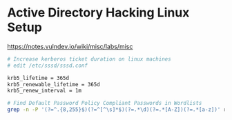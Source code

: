 # Active Directory Hacking Linux Setup


https://notes.vulndev.io/wiki/misc/labs/misc
```bash
# Increase kerberos ticket duration on linux machines
# edit /etc/sssd/sssd.conf

krb5_lifetime = 365d
krb5_renewable_lifetime = 365d
krb5_renew_interval = 1m
```

```bash
# Find Default Password Policy Compliant Passwords in Wordlists
grep -n -P '(?=^.{8,255}$)(?=^[^\s]*$)(?=.*\d)(?=.*[A-Z])(?=.*[a-z])' rockyou.txt | less
```